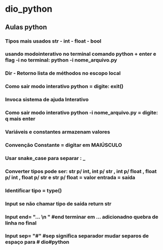 # dio_python
## Aulas python 
### Tipos mais usados str - int - float - bool
### usando modointerativo no terminal comando python + enter e flag -i no terminal: python -i nome_arquivo.py
### Dir - Retorno lista de méthodos no escopo local
### Como sair modo interativo python = digite: exit()
### Invoca sistema de ajuda Interativo
### Como sair modo interativo python -i nome_arquivo.py = digite: q mais enter
### Variáveis e constantes armazenam valores
### Convenção Constante = digitar em MAIÚSCULO
### Usar snake_case para separar : _
### Converter tipos pode ser: str p/ int, int p/ str , int p/ float , float p/ int , float p/ str e str p/ float = valor entrada = saída 
### Identificar tipo = type()
### Input se não chamar tipo de saída return str
### Input end= "... \n " #end terminar em ... adicionadno quebra de linha no final
### Input sep= "#" #sep significa separador mudar separos de espaço para # dio#python



